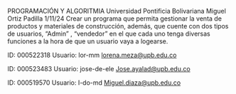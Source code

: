 PROGRAMACIÓN Y ALGORITMIA
Universidad Pontificia Bolivariana 
Miguel Ortiz Padilla
1/11/24
Crear un programa que permita gestionar la venta de productos y materiales de construcción, además, que cuente con dos tipos de usuarios, “Admin” , “vendedor” en el que cada uno tenga diversas funciones a la hora de que un usuario vaya a logearse. 

ID: 000522318
Usuario: lor-mm
lorena.meza@upb.edu.co

ID: 000523483
Usuario: jose-de-ele
Jose.ayalad@upb.edu.co

ID: 000519570
Usuario: I-do-md
Miguel.diaza@upb.edu.co
